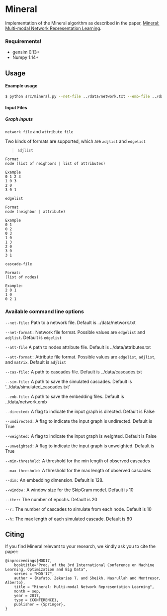# Mineral
Implementation of the Mineral algorithm as described in the paper, 
[Mineral: Multi-modal Network Representation Learning](https://zekarias-tilahun.github.io/zack/publications/mineral-mod2018.pdf).
### Requirements!
  - gensim 0.13+
  - Numpy 1.14+
## Usage
#### Example usage
```sh
$ python src/mineral.py --net-file ../data/network.txt --emb-file ../data/cascades.txt
```

#### Input Files
##### Graph inputs
`network file` and `attribute file`

Two kinds of formats are supported, which are `adjlist` and `edgelist`

>`adjlist`

```text
Format
node (list of neighbors | list of attributes)

Example
0 1 2 3
1 0 3
2 0
3 0 1
```

`edgelist`

```text
Format
node (neighbor | attribute)

Example
0 1
0 2
0 3
1 0
1 3
2 0
3 0
3 1
```

`cascade-file`

```text
Format:
(list of nodes)

Example:
2 0 1
1 0
0 2 1
```

### Available command line options

`--net-file:`
Path to a network file. Default is ../data/network.txt

`--net-format:`
Network file format. Possible values are `edgelist` and `adjlist`.
Default is `edgelist`

`--att-file` A path to nodes attribute file. Default is ../data/attributes.txt

`--att-format:` Attribute file format. Possible values are 
`edgelist`, `adjlist`, and `matrix`. Default is `adjlist`


`--cas-file:` A path to cascades file. Default is ../data/cascades.txt

`--sim-file:` A path to save the simulated cascades. Default is '../data/simulated_cascades.txt'

`--emb-file:` A path to save the embedding files. Default is ../data/network.emb

`--directed:` A flag to indicate the input graph is directed. Default is False

`--undirected:` A flag to indicate the input graph is undirected. Default is True

`--weighted:` A flag to indicate the input graph is weighted. Default is False

`--unweighted:` A flag to indicate the input graph is unweighted. Default is True

`--min-threshold:` A threshold for the min length of observed cascades

`--max-threshold:` A threshold for the max length of observed cascades

`--dim:` An embedding dimension. Default is 128.

`--window:` A window size for the SkipGram model. Default is 10

`--iter:` The number of epochs. Default is 20

`--r:` The number of cascades to simulate from each node. Default is 10

`--h:` The max length of each simulated cascade. Default is 80

Citing
------
If you find Mineral relevant to your research, we kindly ask you to cite the paper:

```
@inproceedings{MOD17,
    booktitle="Proc. of the 3rd International Conference on Machine Learning, Optimization and Big Data",
    series = "MOD'17",
    author = {Kefato, Zekarias T. and Sheikh, Nasrullah and Montresor, Alberto},
    title = "Mineral: Multi-modal Network Representation Learning",
    month = sep,
    year = 2017,
    type = {CONFERENCE},	
    publisher = {Springer},
}
```
